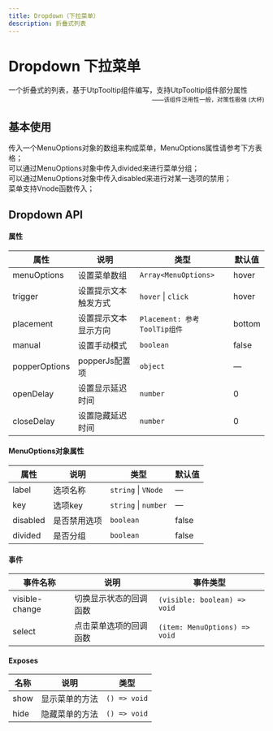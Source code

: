 ```yaml
---
title: Dropdown（下拉菜单）
description: 折叠式列表
---
```


# Dropdown 下拉菜单

一个折叠式的列表，基于UtpTooltip组件编写，支持UtpTooltip组件部分属性
<small style="color: var(--utp-color-primary);text-align:right;display:block;">——该组件泛用性一般，对策性极强 (大杯)</small>

## 基本使用

传入一个MenuOptions对象的数组来构成菜单，MenuOptions属性请参考下方表格；  
可以通过MenuOptions对象中传入divided来进行菜单分组；  
可以通过MenuOptions对象中传入disabled来进行对某一选项的禁用；  
菜单支持Vnode函数传入；
<preview path="../demo/UtpDropdown/Basic.vue" title="基本使用" description=""></preview>

## Dropdown API

#### 属性

| 属性          | 说明                 | 类型                         | 默认值 |
| ------------- | -------------------- | ---------------------------- | ------ |
| menuOptions   | 设置菜单数组         | `Array<MenuOptions>`              | hover  |
| trigger       | 设置提示文本触发方式 | `hover` \| `click`           | hover  |
| placement     | 设置提示文本显示方向 | `Placement: 参考ToolTip组件` | bottom |
| manual        | 设置手动模式         | `boolean`                    | false  |
| popperOptions | popperJs配置项       | `object`                     | —      |
| openDelay     | 设置显示延迟时间     | `number`                     | 0      |
| closeDelay    | 设置隐藏延迟时间     | `number`                     | 0      |

#### MenuOptions对象属性

| 属性     | 说明         | 类型                 | 默认值 |
| -------- | ------------ | -------------------- | ------ |
| label    | 选项名称     | `string` \| `VNode`  | —      |
| key      | 选项key      | `string` \| `number` | —      |
| disabled | 是否禁用选项 | `boolean`            | false  |
| divided  | 是否分组     | `boolean`            | false  |

#### 事件

| 事件名称       | 说明                   | 事件类型                      |
| -------------- | ---------------------- | ----------------------------- |
| visible-change | 切换显示状态的回调函数 | `(visible: boolean) => void`  |
| select         | 点击菜单选项的回调函数 | `(item: MenuOptions) => void` |

#### Exposes

| 名称 | 说明             | 类型         |
| ---- | ---------------- | ------------ |
| show | 显示菜单的方法 | `() => void` |
| hide | 隐藏菜单的方法 | `() => void` |
